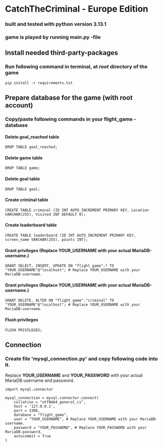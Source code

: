 # CatchTheCriminal - Europe Edition

### built and tested with python version 3.13.1
### game is played by running main.py -file


## Install needed third-party-packages
### Run following command in terminal, at *root* directory of the game
```
pip install -r requirements.txt
```

## Prepare database for the game (with **root** account)
### Copy/paste following commands in your **flight_game** -database

#### Delete **goal_reached** table
```
DROP TABLE goal_reached;
```

#### Delete **game** table
```
DROP TABLE game;
```

#### Delete **goal** table
```
DROP TABLE goal;
```

#### Create **criminal** table
```
CREATE TABLE criminal (ID INT AUTO_INCREMENT PRIMARY KEY, Location VARCHAR(255), Visited INT DEFAULT 0);
```

#### Create **leaderboard** table
```
CREATE TABLE leaderboard (ID INT AUTO_INCREMENT PRIMARY KEY, screen_name VARCHAR(255), points INT);
```


#### Grant privileges (Replace **YOUR_USERNAME** with your actual MariaDB-username.)
```
GRANT SELECT, INSERT, UPDATE ON "flight_game".* TO "YOUR_USERNAME"@"localhost"; # Replace YOUR_USERNAME with your MariaDB-username.
```

#### Grant privileges (Replace **YOUR_USERNAME** with your actual MariaDB-username.)
```
GRANT DELETE, ALTER ON "flight_game"."criminal" TO "YOUR_USERNAME"@"localhost"; # Replace YOUR_USERNAME with your MariaDB-username.
```

#### Flush privileges

```
FLUSH PRIVILEGES;
```


## Connection

### Create file 'mysql_connection.py' and copy following code into it. 
Replace **YOUR_USERNAME** and **YOUR_PASSWORD** with your actual MariaDB username and password.
```
import mysql.connector

mysql_connection = mysql.connector.connect(
    collation = "utf8mb4_general_ci",
    host = '127.0.0.1',
    port = 3306,
    database = "flight_game",
    user = "YOUR_USERNAME", # Replace YOUR_USERNAME with your MariaDB-username.
    password = "YOUR_PASSWORD", # Replace YOUR_PASSWORD with your MariaDB-password.
    autocommit = True
)
```
